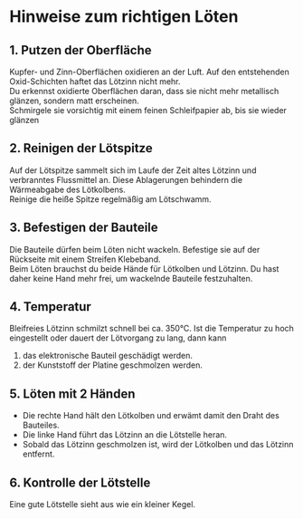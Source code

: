 <link rel="stylesheet" href="https://hi2272.github.io/StyleMD.css">

# Hinweise zum richtigen Löten

## 1.  Putzen der Oberfläche  
Kupfer- und Zinn-Oberflächen oxidieren an der Luft. Auf den entstehenden Oxid-Schichten haftet das Lötzinn nicht mehr.  
Du erkennst oxidierte Oberflächen daran, dass sie nicht mehr metallisch glänzen, sondern matt erscheinen.  
Schmirgele sie vorsichtig mit einem feinen Schleifpapier ab, bis sie wieder glänzen
## 2. Reinigen der Lötspitze
Auf der Lötspitze sammelt sich im Laufe der Zeit altes Lötzinn und verbranntes Flussmittel an. Diese Ablagerungen behindern die Wärmeabgabe des Lötkolbens.  
Reinige die heiße Spitze regelmäßig am Lötschwamm.
## 3. Befestigen der Bauteile
Die Bauteile dürfen beim Löten nicht wackeln. Befestige sie auf der Rückseite mit einem Streifen Klebeband.  
Beim Löten brauchst du beide Hände für Lötkolben und Lötzinn. Du hast daher keine Hand mehr frei, um wackelnde Bauteile festzuhalten.

## 4. Temperatur
Bleifreies Lötzinn schmilzt schnell bei ca. 350°C. Ist die Temperatur zu hoch eingestellt oder dauert der Lötvorgang zu lang, dann kann  
1. das elektronische Bauteil geschädigt werden.
2. der Kunststoff der Platine geschmolzen werden.
## 5. Löten mit 2 Händen
- Die rechte Hand hält den Lötkolben und erwämt damit den Draht des Bauteiles.
- Die linke Hand führt das Lötzinn an die Lötstelle heran.
- Sobald das Lötzinn geschmolzen ist, wird der Lötkolben und das Lötzinn entfernt.
## 6. Kontrolle der Lötstelle
Eine gute Lötstelle sieht aus wie ein kleiner Kegel.  